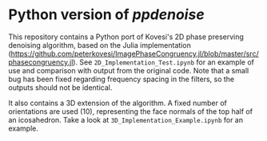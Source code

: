 # Python version of _ppdenoise_
This repository contains a Python port of Kovesi's 2D phase preserving denoising algorithm, based on the Julia implementation (https://github.com/peterkovesi/ImagePhaseCongruency.jl/blob/master/src/phasecongruency.jl). See `2D_Implementation_Test.ipynb` for an example of use and comparison with output from the original code. Note that a small bug has been fixed regarding frequency spacing in the filters, so the outputs should not be identical.

It also contains a 3D extension of the algorithm. A fixed number of orientations are used (10), representing the face normals of the top half of an icosahedron. Take a look at `3D_Implementation_Example.ipynb` for an example.
